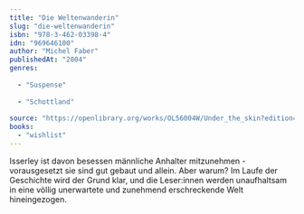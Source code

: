 ```yaml
---
title: "Die Weltenwanderin"
slug: "die-weltenwanderin"
isbn: "978-3-462-03398-4"
idn: "969646100"
author: "Michel Faber"
publishedAt: "2004"
genres:
  
  - "Suspense"
    
  - "Schottland"
    
source: "https://openlibrary.org/works/OL56004W/Under_the_skin?edition=underskin0000fabe_b1a8"
books: 
  - "wishlist"
---
```

Isserley ist davon besessen männliche Anhalter mitzunehmen - vorausgesetzt sie 
sind gut gebaut und allein. Aber warum? Im Laufe der Geschichte wird der Grund 
klar, und die Leser:innen werden unaufhaltsam in eine völlig unerwartete und 
zunehmend erschreckende Welt hineingezogen.